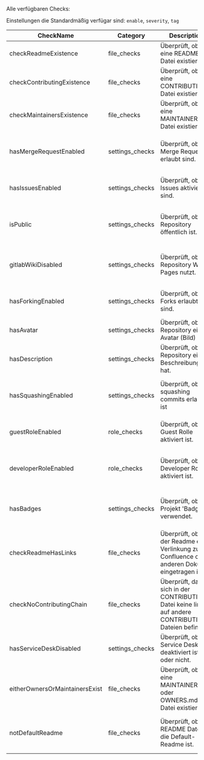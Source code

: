 Alle verfügbaren Checks:

Einstellungen die Standardmäßig verfügar sind: `enable`, `severity`, `tag`

| CheckName                      | Category        | Description                                                                                          | Error Message                                                                  | Fix                                                                                         |
| ------------------------------ | --------------- | ---------------------------------------------------------------------------------------------------- | ------------------------------------------------------------------------------ | ------------------------------------------------------------------------------------------- |
| checkReadmeExistence           | file_checks     | Überprüft, ob eine README Datei existiert.                                                           | Keine README Datei gefunden!                                                   | Legen Sie eine README Datei in der Projektwurzel an.                                        |
| checkContributingExistence     | file_checks     | Überprüft, ob eine CONTRIBUTING Datei existiert.                                                     | Keine CONTRIBUTING Datei gefunden!                                             | Legen Sie eine CONTRIBUTING Datei in der Projektwurzel an.                                  |
| checkMaintainersExistence      | file_checks     | Überprüft, ob eine MAINTAINERS Datei existiert.                                                      | Keine MAINTAINERS Datei gefunden!                                              | Legen Sie eine MAINTAINERS Datei in der Projektwurzel an.                                   |
| hasMergeRequestEnabled         | settings_checks | Überprüft, ob Merge Requests erlaubt sind.                                                           | Merge requests sind nicht erlaubt!                                             | Ändern Sie die Einstellungen des Repositories um Merge Requests zu erlauben.                |
| hasIssuesEnabled               | settings_checks | Überprüft, ob Issues aktiviert sind.                                                                 | Issues sind nicht aktiviert!                                                   | Ändern Sie die Einstellungen des Repositories um Issues zu aktivieren.                      |
| isPublic                       | settings_checks | Überprüft, ob das Repository öffentlich ist.                                                         | Das Repository ist nicht öffentlich!                                           | Ändern Sie die Einstellungen des Repositories um es öffentlich zu machen.                   |
| gitlabWikiDisabled             | settings_checks | Überprüft, ob das Repository Wiki Pages nutzt.                                                       | Das Repository nutzt Wiki Pages!                                               | Ändern Sie die Einstellungen des Repositories um Wiki Pages zu deaktivieren.                |
| hasForkingEnabled              | settings_checks | Überprüft, ob Forks erlaubt sind.                                                                    | Das Repository erlaubt keine Forks!                                            | Ändern Sie die Einstellungen des Repositories um Forks zu erlauben.                         |
| hasAvatar                      | settings_checks | Überprüft, ob das Repository ein Avatar (Bild) hat.                                                  | Das Repository hat keinen Avatar!                                              | Fügen Sie einen Avatar hinzu.                                                               |
| hasDescription                 | settings_checks | Überprüft, ob das Repository eine Beschreibung hat.                                                  | Das Repository hat keine Beschreibung!                                         | Fügen Sie eine Beschreibung hinzu.                                                          |
| hasSquashingEnabled            | settings_checks | Überprüft, ob squashing commits erlaubt ist                                                          | Squashing commits sind erlaubt                                                 | Ändern Sie die Einstellungen des Repositories um squash commits zu verbieten.               |
| guestRoleEnabled               | role_checks     | Überprüft, ob die Guest Rolle aktiviert ist.                                                         | Das Repository hat die Guest Rolle deaktiviert!                                | Ändern Sie die Einstellungen des Repositories um Guests zu erlauben.                        |
| developerRoleEnabled           | role_checks     | Überprüft, ob die Developer Rolle aktiviert ist.                                                     | Das Repository hat die Developer Rolle deaktiviert!                            | Ändern Sie die Einstellugen des Repositories um Developers zu erlauben.                     |
| hasBadges                      | settings_checks | Überprüft, ob das Projekt 'Badges' verwendet.                                                        | Im Repository wurden keine Badges gefunden!                                    | Fügen Sie Badges für z. B. den Build status in den Projekteigenschaften hinzu.              |
| checkReadmeHasLinks            | file_checks     | Überprüft, ob in der Readme eine Verlinkung zu Confluence oder anderen Dokus eingetragen ist.        | Keine Verlinkung zu Confluence oder online.bk.datev.de/documentation gefunden! | Fügen Sie die benötigte Verlinkung in die Readme ein.                                       |
| checkNoContributingChain       | file_checks     | Überprüft, dass sich in der CONTRIBUTING-Datei keine links auf andere CONTRIBUTING-Dateien befinden. | Es wurde ein Link zu einer andere CONTRIBUTING.MD gefunden!                    | Entfernen Sie die Verlinkung zu der anderen CONTRIBUTING.MD.                                |
| hasServiceDeskDisabled         | settings_checks | Überprüft, ob der Service Desk deaktiviert ist oder nicht.                                           | Service Desk ist aktiviert!                                                    | Deaktivieren Sie Service Desk in ihrem Projekt.                                             |
| eitherOwnersOrMaintainersExist | file_checks     | Überprüft, ob eine MAINTAINERS.md oder OWNERS.md Datei existiert.                                    | Keine MAINTAINERS.md oder OWNERS.md Datei gefunden!                            | Legen Sie eine MAINTAINERS.md oder OWNERS.md Datei in der Projektwurzel an.                 |
| notDefaultReadme               | file_checks     | Überprüft, ob die README Datei die Default-Readme ist.                                               | Die Readme ist die Default-Readme!                                             | Legen Sie eine README Datei in der Projektwurzel an, die nicht automatisch generiert wurde. |
